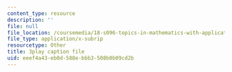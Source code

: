 ```yaml
---
content_type: resource
description: ''
file: null
file_location: /coursemedia/18-s096-topics-in-mathematics-with-applications-in-finance-fall-2013/eeef4a43eb0d588ebbb3508b0b09cd2b_ywl3pq6yc54.vtt
file_type: application/x-subrip
resourcetype: Other
title: 3play caption file
uid: eeef4a43-eb0d-588e-bbb3-508b0b09cd2b
---
```

